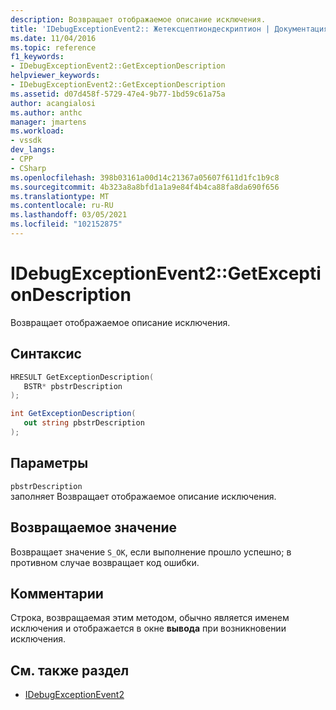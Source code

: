 ```yaml
---
description: Возвращает отображаемое описание исключения.
title: 'IDebugExceptionEvent2:: Жетексцептиондескриптион | Документация Майкрософт'
ms.date: 11/04/2016
ms.topic: reference
f1_keywords:
- IDebugExceptionEvent2::GetExceptionDescription
helpviewer_keywords:
- IDebugExceptionEvent2::GetExceptionDescription
ms.assetid: d07d458f-5729-47e4-9b77-1bd59c61a75a
author: acangialosi
ms.author: anthc
manager: jmartens
ms.workload:
- vssdk
dev_langs:
- CPP
- CSharp
ms.openlocfilehash: 398b03161a00d14c21367a05607f611d1fc1b9c8
ms.sourcegitcommit: 4b323a8a8bfd1a1a9e84f4b4ca88fa8da690f656
ms.translationtype: MT
ms.contentlocale: ru-RU
ms.lasthandoff: 03/05/2021
ms.locfileid: "102152875"
---
```

# <a name="idebugexceptionevent2getexceptiondescription"></a>IDebugExceptionEvent2::GetExceptionDescription
Возвращает отображаемое описание исключения.

## <a name="syntax"></a>Синтаксис

```cpp
HRESULT GetExceptionDescription( 
   BSTR* pbstrDescription
);
```

```csharp
int GetExceptionDescription( 
   out string pbstrDescription
);
```

## <a name="parameters"></a>Параметры
`pbstrDescription`\
заполняет Возвращает отображаемое описание исключения.

## <a name="return-value"></a>Возвращаемое значение
 Возвращает значение `S_OK`, если выполнение прошло успешно; в противном случае возвращает код ошибки.

## <a name="remarks"></a>Комментарии
 Строка, возвращаемая этим методом, обычно является именем исключения и отображается в окне **вывода** при возникновении исключения.

## <a name="see-also"></a>См. также раздел
- [IDebugExceptionEvent2](../../../extensibility/debugger/reference/idebugexceptionevent2.md)
